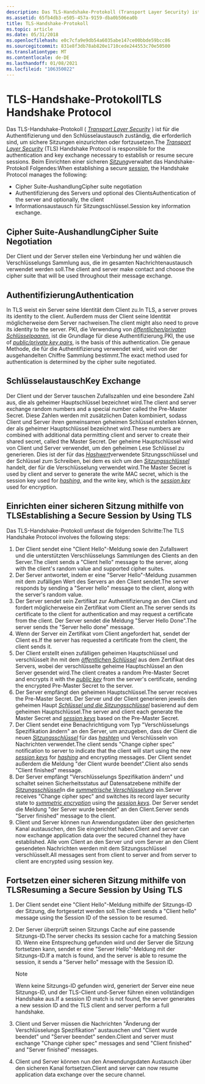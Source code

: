 ```yaml
---
description: Das TLS-Handshake-Protokoll (Transport Layer Security) ist für die Authentifizierung und den Schlüsselaustausch zuständig, die erforderlich sind, um sichere Sitzungen einzurichten oder fortzusetzen.
ms.assetid: 65fb4db3-e505-457a-9159-dba0b506ea0b
title: TLS-Handshake-Protokoll
ms.topic: article
ms.date: 05/31/2018
ms.openlocfilehash: e0c7cfa9e9db54a6035abe147ce00bbde59bcc86
ms.sourcegitcommit: 831e8f3db78ab820e1710cede244553c70e50500
ms.translationtype: MT
ms.contentlocale: de-DE
ms.lasthandoff: 01/08/2021
ms.locfileid: "106350022"
---
```

# <a name="tls-handshake-protocol"></a><span data-ttu-id="91daa-103">TLS-Handshake-Protokoll</span><span class="sxs-lookup"><span data-stu-id="91daa-103">TLS Handshake Protocol</span></span>

<span data-ttu-id="91daa-104">Das TLS-Handshake-Protokoll ( [*Transport Layer Security*](../secgloss/t-gly.md) ) ist für die Authentifizierung und den Schlüsselaustausch zuständig, die erforderlich sind, um sichere Sitzungen einzurichten oder fortzusetzen.</span><span class="sxs-lookup"><span data-stu-id="91daa-104">The [*Transport Layer Security*](../secgloss/t-gly.md) (TLS) Handshake Protocol is responsible for the authentication and key exchange necessary to establish or resume secure sessions.</span></span> <span data-ttu-id="91daa-105">Beim Einrichten einer sicheren [*Sitzung*](../secgloss/s-gly.md)verwaltet das Handshake-Protokoll Folgendes:</span><span class="sxs-lookup"><span data-stu-id="91daa-105">When establishing a secure [*session*](../secgloss/s-gly.md), the Handshake Protocol manages the following:</span></span>

-   <span data-ttu-id="91daa-106">Cipher Suite-Aushandlung</span><span class="sxs-lookup"><span data-stu-id="91daa-106">Cipher suite negotiation</span></span>
-   <span data-ttu-id="91daa-107">Authentifizierung des Servers und optional des Clients</span><span class="sxs-lookup"><span data-stu-id="91daa-107">Authentication of the server and optionally, the client</span></span>
-   <span data-ttu-id="91daa-108">Informationsaustausch für Sitzungsschlüssel.</span><span class="sxs-lookup"><span data-stu-id="91daa-108">Session key information exchange.</span></span>

## <a name="cipher-suite-negotiation"></a><span data-ttu-id="91daa-109">Cipher Suite-Aushandlung</span><span class="sxs-lookup"><span data-stu-id="91daa-109">Cipher Suite Negotiation</span></span>

<span data-ttu-id="91daa-110">Der Client und der Server stellen eine Verbindung her und wählen die Verschlüsselungs Sammlung aus, die im gesamten Nachrichtenaustausch verwendet werden soll.</span><span class="sxs-lookup"><span data-stu-id="91daa-110">The client and server make contact and choose the cipher suite that will be used throughout their message exchange.</span></span>

## <a name="authentication"></a><span data-ttu-id="91daa-111">Authentifizierung</span><span class="sxs-lookup"><span data-stu-id="91daa-111">Authentication</span></span>

<span data-ttu-id="91daa-112">In TLS weist ein Server seine Identität dem Client zu.</span><span class="sxs-lookup"><span data-stu-id="91daa-112">In TLS, a server proves its identity to the client.</span></span> <span data-ttu-id="91daa-113">Außerdem muss der Client seine Identität möglicherweise dem Server nachweisen.</span><span class="sxs-lookup"><span data-stu-id="91daa-113">The client might also need to prove its identity to the server.</span></span> <span data-ttu-id="91daa-114">PKI, die Verwendung von [*öffentlichen/privaten Schlüsselpaaren*](../secgloss/p-gly.md), ist die Grundlage für diese Authentifizierung.</span><span class="sxs-lookup"><span data-stu-id="91daa-114">PKI, the use of [*public/private key pairs*](../secgloss/p-gly.md), is the basis of this authentication.</span></span> <span data-ttu-id="91daa-115">Die genaue Methode, die für die Authentifizierung verwendet wird, wird von der ausgehandelten Chiffre Sammlung bestimmt.</span><span class="sxs-lookup"><span data-stu-id="91daa-115">The exact method used for authentication is determined by the cipher suite negotiated.</span></span>

## <a name="key-exchange"></a><span data-ttu-id="91daa-116">Schlüsselaustausch</span><span class="sxs-lookup"><span data-stu-id="91daa-116">Key Exchange</span></span>

<span data-ttu-id="91daa-117">Der Client und der Server tauschen Zufallszahlen und eine besondere Zahl aus, die als geheimer Hauptschlüssel bezeichnet wird.</span><span class="sxs-lookup"><span data-stu-id="91daa-117">The client and server exchange random numbers and a special number called the Pre-Master Secret.</span></span> <span data-ttu-id="91daa-118">Diese Zahlen werden mit zusätzlichen Daten kombiniert, sodass Client und Server ihren gemeinsamen geheimen Schlüssel erstellen können, der als geheimer Hauptschlüssel bezeichnet wird.</span><span class="sxs-lookup"><span data-stu-id="91daa-118">These numbers are combined with additional data permitting client and server to create their shared secret, called the Master Secret.</span></span> <span data-ttu-id="91daa-119">Der geheime Hauptschlüssel wird von Client und Server verwendet, um den geheimen Lese Schlüssel zu generieren. Dies ist der für das [*Hashwert*](../secgloss/h-gly.md)verwendete Sitzungsschlüssel und der Schlüssel zum Schreiben, bei dem es sich um den [*Sitzungsschlüssel*](../secgloss/s-gly.md) handelt, der für die Verschlüsselung verwendet wird.</span><span class="sxs-lookup"><span data-stu-id="91daa-119">The Master Secret is used by client and server to generate the write MAC secret, which is the session key used for [*hashing*](../secgloss/h-gly.md), and the write key, which is the [*session key*](../secgloss/s-gly.md) used for encryption.</span></span>

## <a name="establishing-a-secure-session-by-using-tls"></a><span data-ttu-id="91daa-120">Einrichten einer sicheren Sitzung mithilfe von TLS</span><span class="sxs-lookup"><span data-stu-id="91daa-120">Establishing a Secure Session by Using TLS</span></span>

<span data-ttu-id="91daa-121">Das TLS-Handshake-Protokoll umfasst die folgenden Schritte:</span><span class="sxs-lookup"><span data-stu-id="91daa-121">The TLS Handshake Protocol involves the following steps:</span></span>

1.  <span data-ttu-id="91daa-122">Der Client sendet eine "Client Hello"-Meldung sowie den Zufallswert und die unterstützten Verschlüsselungs Sammlungen des Clients an den Server.</span><span class="sxs-lookup"><span data-stu-id="91daa-122">The client sends a "Client hello" message to the server, along with the client's random value and supported cipher suites.</span></span>
2.  <span data-ttu-id="91daa-123">Der Server antwortet, indem er eine "Server Hello"-Meldung zusammen mit dem zufälligen Wert des Servers an den Client sendet.</span><span class="sxs-lookup"><span data-stu-id="91daa-123">The server responds by sending a "Server hello" message to the client, along with the server's random value.</span></span>
3.  <span data-ttu-id="91daa-124">Der Server sendet sein Zertifikat zur Authentifizierung an den Client und fordert möglicherweise ein Zertifikat vom Client an.</span><span class="sxs-lookup"><span data-stu-id="91daa-124">The server sends its certificate to the client for authentication and may request a certificate from the client.</span></span> <span data-ttu-id="91daa-125">Der Server sendet die Meldung "Server Hello Done".</span><span class="sxs-lookup"><span data-stu-id="91daa-125">The server sends the "Server hello done" message.</span></span>
4.  <span data-ttu-id="91daa-126">Wenn der Server ein Zertifikat vom Client angefordert hat, sendet der Client es.</span><span class="sxs-lookup"><span data-stu-id="91daa-126">If the server has requested a certificate from the client, the client sends it.</span></span>
5.  <span data-ttu-id="91daa-127">Der Client erstellt einen zufälligen geheimen Hauptschlüssel und verschlüsselt ihn mit dem [*öffentlichen Schlüssel*](../secgloss/p-gly.md) aus dem Zertifikat des Servers, wobei der verschlüsselte geheime Hauptschlüssel an den Server gesendet wird.</span><span class="sxs-lookup"><span data-stu-id="91daa-127">The client creates a random Pre-Master Secret and encrypts it with the [*public key*](../secgloss/p-gly.md) from the server's certificate, sending the encrypted Pre-Master Secret to the server.</span></span>
6.  <span data-ttu-id="91daa-128">Der Server empfängt den geheimen Hauptschlüssel.</span><span class="sxs-lookup"><span data-stu-id="91daa-128">The server receives the Pre-Master Secret.</span></span> <span data-ttu-id="91daa-129">Der Server und der Client generieren jeweils den geheimen Haupt [*Schlüssel und die Sitzungsschlüssel*](../secgloss/s-gly.md) basierend auf dem geheimen Hauptschlüssel.</span><span class="sxs-lookup"><span data-stu-id="91daa-129">The server and client each generate the Master Secret and [*session keys*](../secgloss/s-gly.md) based on the Pre-Master Secret.</span></span>
7.  <span data-ttu-id="91daa-130">Der Client sendet eine Benachrichtigung vom Typ "Verschlüsselungs Spezifikation ändern" an den Server, um anzugeben, dass der Client die neuen [*Sitzungsschlüssel*](../secgloss/s-gly.md) für das [*hashten*](../secgloss/h-gly.md) und Verschlüsseln von Nachrichten verwendet.</span><span class="sxs-lookup"><span data-stu-id="91daa-130">The client sends "Change cipher spec" notification to server to indicate that the client will start using the new [*session keys*](../secgloss/s-gly.md) for [*hashing*](../secgloss/h-gly.md) and encrypting messages.</span></span> <span data-ttu-id="91daa-131">Der Client sendet außerdem die Meldung "der Client wurde beendet".</span><span class="sxs-lookup"><span data-stu-id="91daa-131">Client also sends "Client finished" message.</span></span>
8.  <span data-ttu-id="91daa-132">Der Server empfängt "Verschlüsselungs Spezifikation ändern" und schaltet seinen Sicherheitsstatus auf Datensatzebene mithilfe der [*Sitzungsschlüssel*](../secgloss/s-gly.md)in die [*symmetrische Verschlüsselung*](../secgloss/s-gly.md) ein.</span><span class="sxs-lookup"><span data-stu-id="91daa-132">Server receives "Change cipher spec" and switches its record layer security state to [*symmetric encryption*](../secgloss/s-gly.md) using the [*session keys*](../secgloss/s-gly.md).</span></span> <span data-ttu-id="91daa-133">Der Server sendet die Meldung "der Server wurde beendet" an den Client.</span><span class="sxs-lookup"><span data-stu-id="91daa-133">Server sends "Server finished" message to the client.</span></span>
9.  <span data-ttu-id="91daa-134">Client und Server können nun Anwendungsdaten über den gesicherten Kanal austauschen, den Sie eingerichtet haben.</span><span class="sxs-lookup"><span data-stu-id="91daa-134">Client and server can now exchange application data over the secured channel they have established.</span></span> <span data-ttu-id="91daa-135">Alle vom Client an den Server und vom Server an den Client gesendeten Nachrichten werden mit dem Sitzungsschlüssel verschlüsselt.</span><span class="sxs-lookup"><span data-stu-id="91daa-135">All messages sent from client to server and from server to client are encrypted using session key.</span></span>

## <a name="resuming-a-secure-session-by-using-tls"></a><span data-ttu-id="91daa-136">Fortsetzen einer sicheren Sitzung mithilfe von TLS</span><span class="sxs-lookup"><span data-stu-id="91daa-136">Resuming a Secure Session by Using TLS</span></span>

1.  <span data-ttu-id="91daa-137">Der Client sendet eine "Client Hello"-Meldung mithilfe der Sitzungs-ID der Sitzung, die fortgesetzt werden soll.</span><span class="sxs-lookup"><span data-stu-id="91daa-137">The client sends a "Client hello" message using the Session ID of the session to be resumed.</span></span>
2.  <span data-ttu-id="91daa-138">Der Server überprüft seinen Sitzungs Cache auf eine passende Sitzungs-ID.</span><span class="sxs-lookup"><span data-stu-id="91daa-138">The server checks its session cache for a matching Session ID.</span></span> <span data-ttu-id="91daa-139">Wenn eine Entsprechung gefunden wird und der Server die Sitzung fortsetzen kann, sendet er eine "Server Hello"-Meldung mit der Sitzungs-ID.</span><span class="sxs-lookup"><span data-stu-id="91daa-139">If a match is found, and the server is able to resume the session, it sends a "Server hello" message with the Session ID.</span></span>
    > [!Note]  
    > <span data-ttu-id="91daa-140">Wenn keine Sitzungs-ID gefunden wird, generiert der Server eine neue Sitzungs-ID, und der TLS-Client und-Server führen einen vollständigen Handshake aus.</span><span class="sxs-lookup"><span data-stu-id="91daa-140">If a session ID match is not found, the server generates a new session ID and the TLS client and server perform a full handshake.</span></span>

     

3.  <span data-ttu-id="91daa-141">Client und Server müssen die Nachrichten "Änderung der Verschlüsselungs Spezifikation" austauschen und "Client wurde beendet" und "Server beendet" senden.</span><span class="sxs-lookup"><span data-stu-id="91daa-141">Client and server must exchange "Change cipher spec" messages and send "Client finished" and "Server finished" messages.</span></span>
4.  <span data-ttu-id="91daa-142">Client und Server können nun den Anwendungsdaten Austausch über den sicheren Kanal fortsetzen.</span><span class="sxs-lookup"><span data-stu-id="91daa-142">Client and server can now resume application data exchange over the secure channel.</span></span>

 

 
